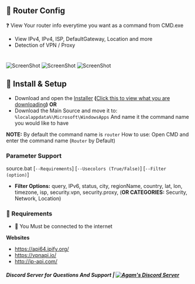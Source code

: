 ## 📶 Router Config
❓ View Your router info everytime you want as a command from CMD.exe
- View IPv4, IPv4, ISP, DefaultGateway, Location and more
- Detection of VPN / Proxy

# <Screenshots Here>
![ScreenShot](https://i.imgur.com/DkhLObD.png)
![ScreenShot](https://i.imgur.com/eWLKeYD.png)
![ScreenShot](https://i.imgur.com/FMcItlH.png)

## 🎯 Install & Setup
- Download and open the [Installer](https://raw.githubusercontent.com/agamsol/Batch-Projects/main/Router-Info/installer.cmd) **(**[Click this to view what you are downloading](https://github.com/agamsol/Batch-Projects/raw/main/Router-Info/installer.cmd)**)**
**OR**
- Download the Main Source and move it to:
`%localappdata%\Microsoft\WindowsApps`
And name it the command name you would like to have 

**NOTE:** By default the command name is `router`
How to use: Open CMD and enter the command name (`Router` by Default)

### Parameter Support
source.bat [`--Requirements`] [`--Usecolors (True/False)`] [`--Filter (option)`] 
- **Filter Options:**  query, IPv6, status, city, regionName, country, lat, lon, timezone, isp, security.vpn, security.proxy, (**OR CATEGORIES:** Security, Network, Location)

### 🔴 Requirements
- 📶 You Must be connected to the internet

__Websites__
- https://api64.ipify.org/
- https://vpnapi.io/
- http://ip-api.com/

##### Discord Server for Questions And Support | <a href="https://discord.gg/eQgMsakced"><img src="https://discord.com/api/guilds/847314160944939008/widget.png" alt="Agam's Discord Server"/></a>
